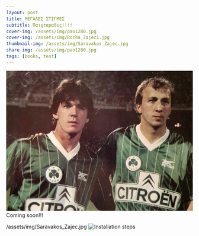 ```yaml
---
layout: post
title: ΜΕΓΑΛΕΣ ΣΤΙΓΜΕΣ
subtitle: Παιχταραδες!!!!
cover-img: /assets/img/pao1280.jpg
cover-img: /assets/img/Rocha_Zajec1.jpg
thumbnail-img: /assets/img/Saravakos_Zajec.jpg
share-img: /assets/img/pao1280.jpg
tags: [books, test]
---
```


![Saravakos_Zajec](assets/img/Saravakos_Zajec.jpg)
Coming soon!!!

/assets/img/Saravakos_Zajec.jpg
![Installation steps](assets/img/install-steps.gif)

